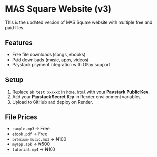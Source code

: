 # MAS Square Website (v3)
This is the updated version of MAS Square website with multiple free and paid files.

## Features
- Free file downloads (songs, ebooks)
- Paid downloads (music, apps, videos)
- Paystack payment integration with OPay support

## Setup
1. Replace `pk_test_xxxxxx` in `home.html` with your **Paystack Public Key**.
2. Add your **Paystack Secret Key** in Render environment variables.
3. Upload to GitHub and deploy on Render.

## File Prices
- `sample.mp3` → Free
- `ebook.pdf` → Free
- `premium-music.mp3` → ₦100
- `myapp.apk` → ₦500
- `tutorial.mp4` → ₦100
